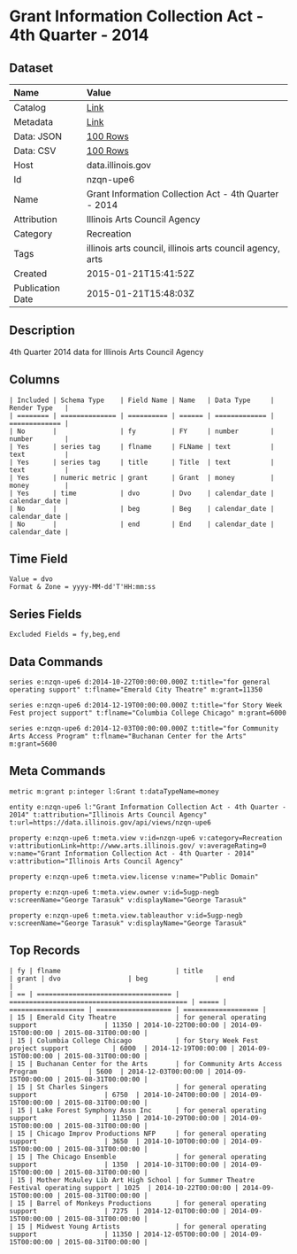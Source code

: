 # Grant Information Collection Act - 4th Quarter - 2014

## Dataset

| Name | Value |
| :--- | :---- |
| Catalog | [Link](https://catalog.data.gov/dataset/grant-information-collection-act-4th-quarter-2014-18686) |
| Metadata | [Link](https://data.illinois.gov/api/views/nzqn-upe6) |
| Data: JSON | [100 Rows](https://data.illinois.gov/api/views/nzqn-upe6/rows.json?max_rows=100) |
| Data: CSV | [100 Rows](https://data.illinois.gov/api/views/nzqn-upe6/rows.csv?max_rows=100) |
| Host | data.illinois.gov |
| Id | nzqn-upe6 |
| Name | Grant Information Collection Act - 4th Quarter - 2014 |
| Attribution | Illinois Arts Council Agency |
| Category | Recreation |
| Tags | illinois arts council, illinois arts council agency, arts |
| Created | 2015-01-21T15:41:52Z |
| Publication Date | 2015-01-21T15:48:03Z |

## Description

4th Quarter 2014 data for Illinois Arts Council Agency

## Columns

```ls
| Included | Schema Type    | Field Name | Name   | Data Type     | Render Type   |
| ======== | ============== | ========== | ====== | ============= | ============= |
| No       |                | fy         | FY     | number        | number        |
| Yes      | series tag     | flname     | FLName | text          | text          |
| Yes      | series tag     | title      | Title  | text          | text          |
| Yes      | numeric metric | grant      | Grant  | money         | money         |
| Yes      | time           | dvo        | Dvo    | calendar_date | calendar_date |
| No       |                | beg        | Beg    | calendar_date | calendar_date |
| No       |                | end        | End    | calendar_date | calendar_date |
```

## Time Field

```ls
Value = dvo
Format & Zone = yyyy-MM-dd'T'HH:mm:ss
```

## Series Fields

```ls
Excluded Fields = fy,beg,end
```

## Data Commands

```ls
series e:nzqn-upe6 d:2014-10-22T00:00:00.000Z t:title="for general operating support" t:flname="Emerald City Theatre" m:grant=11350

series e:nzqn-upe6 d:2014-12-19T00:00:00.000Z t:title="for Story Week Fest project support" t:flname="Columbia College Chicago" m:grant=6000

series e:nzqn-upe6 d:2014-12-03T00:00:00.000Z t:title="for Community Arts Access Program" t:flname="Buchanan Center for the Arts" m:grant=5600
```

## Meta Commands

```ls
metric m:grant p:integer l:Grant t:dataTypeName=money

entity e:nzqn-upe6 l:"Grant Information Collection Act - 4th Quarter - 2014" t:attribution="Illinois Arts Council Agency" t:url=https://data.illinois.gov/api/views/nzqn-upe6

property e:nzqn-upe6 t:meta.view v:id=nzqn-upe6 v:category=Recreation v:attributionLink=http://www.arts.illinois.gov/ v:averageRating=0 v:name="Grant Information Collection Act - 4th Quarter - 2014" v:attribution="Illinois Arts Council Agency"

property e:nzqn-upe6 t:meta.view.license v:name="Public Domain"

property e:nzqn-upe6 t:meta.view.owner v:id=5ugp-negb v:screenName="George Tarasuk" v:displayName="George Tarasuk"

property e:nzqn-upe6 t:meta.view.tableauthor v:id=5ugp-negb v:screenName="George Tarasuk" v:displayName="George Tarasuk"
```

## Top Records

```ls
| fy | flname                             | title                                         | grant | dvo                 | beg                 | end                 | 
| == | ================================== | ============================================= | ===== | =================== | =================== | =================== | 
| 15 | Emerald City Theatre               | for general operating support                 | 11350 | 2014-10-22T00:00:00 | 2014-09-15T00:00:00 | 2015-08-31T00:00:00 | 
| 15 | Columbia College Chicago           | for Story Week Fest project support           | 6000  | 2014-12-19T00:00:00 | 2014-09-15T00:00:00 | 2015-08-31T00:00:00 | 
| 15 | Buchanan Center for the Arts       | for Community Arts Access Program             | 5600  | 2014-12-03T00:00:00 | 2014-09-15T00:00:00 | 2015-08-31T00:00:00 | 
| 15 | St Charles Singers                 | for general operating support                 | 6750  | 2014-10-24T00:00:00 | 2014-09-15T00:00:00 | 2015-08-31T00:00:00 | 
| 15 | Lake Forest Symphony Assn Inc      | for general operating support                 | 11350 | 2014-10-29T00:00:00 | 2014-09-15T00:00:00 | 2015-08-31T00:00:00 | 
| 15 | Chicago Improv Productions NFP     | for general operating support                 | 3650  | 2014-10-10T00:00:00 | 2014-09-15T00:00:00 | 2015-08-31T00:00:00 | 
| 15 | The Chicago Ensemble               | for general operating support                 | 1350  | 2014-10-31T00:00:00 | 2014-09-15T00:00:00 | 2015-08-31T00:00:00 | 
| 15 | Mother McAuley Lib Art High School | for Summer Theatre Festival operating support | 1025  | 2014-10-22T00:00:00 | 2014-09-15T00:00:00 | 2015-08-31T00:00:00 | 
| 15 | Barrel of Monkeys Productions      | for general operating support                 | 7275  | 2014-12-01T00:00:00 | 2014-09-15T00:00:00 | 2015-08-31T00:00:00 | 
| 15 | Midwest Young Artists              | for general operating support                 | 11350 | 2014-12-05T00:00:00 | 2014-09-15T00:00:00 | 2015-08-31T00:00:00 | 
```